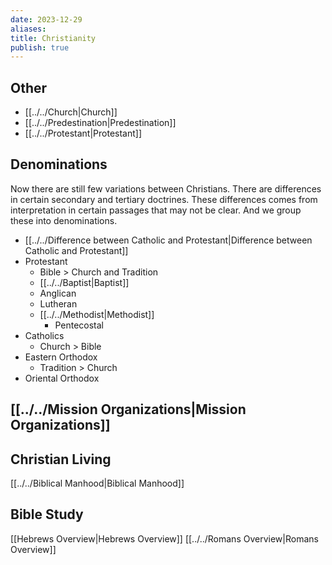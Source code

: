 ```yaml
---
date: 2023-12-29
aliases: 
title: Christianity
publish: true
---
```

## Other
- [[../../Church|Church]]
- [[../../Predestination|Predestination]]
- [[../../Protestant|Protestant]]

## Denominations
Now there are still few variations between Christians. There are differences in certain secondary and tertiary doctrines. These differences comes from interpretation in certain passages that may not be clear. And we group these into denominations.

- [[../../Difference between Catholic and Protestant|Difference between Catholic and Protestant]]
- Protestant
	- Bible > Church and Tradition
	- [[../../Baptist|Baptist]]
	- Anglican
	- Lutheran
	- [[../../Methodist|Methodist]]
		- Pentecostal
- Catholics
	- Church > Bible
- Eastern Orthodox
	- Tradition > Church
- Oriental Orthodox

## [[../../Mission Organizations|Mission Organizations]]

## Christian Living
[[../../Biblical Manhood|Biblical Manhood]]

## Bible Study
[[Hebrews Overview|Hebrews Overview]]
[[../../Romans Overview|Romans Overview]]